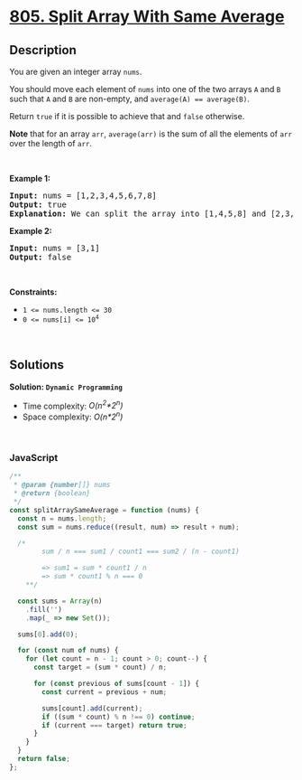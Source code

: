 # [805. Split Array With Same Average](https://leetcode.com/problems/split-array-with-same-average)

## Description

<div class="elfjS" data-track-load="description_content"><p>You are given an integer array <code>nums</code>.</p>

<p>You should move each element of <code>nums</code> into one of the two arrays <code>A</code> and <code>B</code> such that <code>A</code> and <code>B</code> are non-empty, and <code>average(A) == average(B)</code>.</p>

<p>Return <code>true</code> if it is possible to achieve that and <code>false</code> otherwise.</p>

<p><strong>Note</strong> that for an array <code>arr</code>, <code>average(arr)</code> is the sum of all the elements of <code>arr</code> over the length of <code>arr</code>.</p>

<p>&nbsp;</p>
<p><strong class="example">Example 1:</strong></p>

<pre><strong>Input:</strong> nums = [1,2,3,4,5,6,7,8]
<strong>Output:</strong> true
<strong>Explanation:</strong> We can split the array into [1,4,5,8] and [2,3,6,7], and both of them have an average of 4.5.
</pre>

<p><strong class="example">Example 2:</strong></p>

<pre><strong>Input:</strong> nums = [3,1]
<strong>Output:</strong> false
</pre>

<p>&nbsp;</p>
<p><strong>Constraints:</strong></p>

<ul>
	<li><code>1 &lt;= nums.length &lt;= 30</code></li>
	<li><code>0 &lt;= nums[i] &lt;= 10<sup>4</sup></code></li>
</ul>
</div>

<p>&nbsp;</p>

## Solutions

**Solution: `Dynamic Programming`**

- Time complexity: <em>O(n<sup>2</sup>\*2<sup>n</sup>)</em>
- Space complexity: <em>O(n\*2<sup>n</sup>)</em>

<p>&nbsp;</p>

### **JavaScript**

```js
/**
 * @param {number[]} nums
 * @return {boolean}
 */
const splitArraySameAverage = function (nums) {
  const n = nums.length;
  const sum = nums.reduce((result, num) => result + num);

  /* 
        sum / n === sum1 / count1 === sum2 / (n - count1)

        => sum1 = sum * count1 / n
        => sum * count1 % n === 0
    **/

  const sums = Array(n)
    .fill('')
    .map(_ => new Set());

  sums[0].add(0);

  for (const num of nums) {
    for (let count = n - 1; count > 0; count--) {
      const target = (sum * count) / n;

      for (const previous of sums[count - 1]) {
        const current = previous + num;

        sums[count].add(current);
        if ((sum * count) % n !== 0) continue;
        if (current === target) return true;
      }
    }
  }
  return false;
};
```
